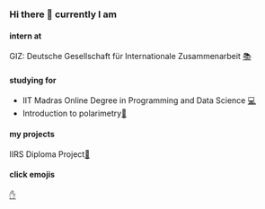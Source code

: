 ### Hi there 👋 currently I am

<!--
**NomitRwt/NomitRwt** is a ✨ _special_ ✨ repository because its `README.md` (this file) appears on your GitHub profile.

Here are some ideas to get you started:

- 🔭 I’m currently working on ...
- 🌱 I’m currently learning ...
- 👯 I’m looking to collaborate on ...
- 🤔 I’m looking for help with ...
- 💬 Ask me about ...
- 📫 How to reach me: ...
- 😄 Pronouns: ...
- ⚡ Fun fact: ...
-->
#### intern at
GIZ: Deutsche Gesellschaft für Internationale Zusammenarbeit [:books:](https://www.giz.de/en/worldwide/368.html)
#### studying for
- IIT Madras Online Degree in Programming and Data Science [:computer:](https://onlinedegree.iitm.ac.in/)
- Introduction to polarimetry[:satellite:](https://eo-college.org/courses/echoes-in-space/)
#### my projects
IIRS Diploma Project[:eyes:](https://github.com/NomitRwt/DiplomaProject)
#### click emojis
[:raised_hand:](https://gist.github.com/rxaviers/7360908)
